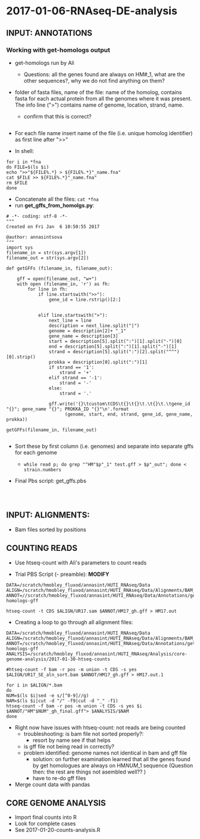 # 2017-01-06-RNAseq-DE-analysis

## INPUT: ANNOTATIONS
### Working with get-homologs output
* get-homologs run by Ali
	* Questions: all the genes found are always on HM#_1, what are the other sequences?, why we do not find anything on them?
	
* folder of fasta files, name of the file: name of the homolog, contains fasta for each actual protein from all the genomes where it was present. The info line (">") contains name of genome, location, strand, name. 
	* confirm that this is correct?

	```
	
	```
	
* For each file name insert name of the file (i.e. unique homolog identifier) as first line after ">>"

* In shell:

```
for i in *fna
do FILE=$(ls $i)
echo ">>"${FILE%.*} > ${FILE%.*}"_name.fna"
cat $FILE >> ${FILE%.*}"_name.fna"
rm $FILE
done

```
* Concatenate all the files: `cat *fna`
* run **get_gffs_from_homolgs.py**:

```
# -*- coding: utf-8 -*-
"""
Created on Fri Jan  6 10:50:55 2017

@author: annasintsova
"""
import sys
filename_in = str(sys.argv[1])
filename_out = str(sys.argv[2])

def getGFFs (filename_in, filename_out):
 
    gff = open(filename_out, "w+")
    with open (filename_in, 'r') as fh:
        for line in fh:
            if line.startswith(">>"):
                gene_id = line.rstrip()[2:]
                
                
            elif line.startswith(">"):
                next_line = line
                description = next_line.split("|")
                genome = description[2]+ "_1"
                gene_name = description[3]
                start = description[5].split(":")[1].split("-")[0]
                end = description[5].split(":")[1].split("-")[1]
                strand = description[5].split(":")[2].split("^^")[0].strip()
                prokka = description[0].split(":")[1]
                if strand == '1':
                    strand = '+'
                elif strand == '-1':
                    strand = '-'
                else:
                    strand = '.'

                gff.write('{}\tcustom\tCDS\t{}\t{}\t.\t{}\t.\tgene_id "{}"; gene_name "{}"; PROKKA_ID "{}"\n'.format
                      (genome, start, end, strand, gene_id, gene_name, prokka))     
                
getGFFs(filename_in, filename_out)


```

* Sort these by first column (i.e. genomes) and separate into separate gffs for each genome
	- `while read p; do grep "^HM"$p"_1" test.gff > $p"_out"; done < strain.numbers`

* Final Pbs script: get_gffs.pbs

```



```


## INPUT: ALIGNMENTS:
* Bam files sorted by positions

## COUNTING READS
* Use htseq-count with Ali's parameters to count reads

* Trial PBS Script (- preamble): **MODIFY**

```
DATA=/scratch/hmobley_fluxod/annasint/HUTI_RNAseq/Data
ALIGN=/scratch/hmobley_fluxod/annasint/HUTI_RNAseq/Data/Alignments/BAM_by_Position_New_Samples
ANNOT=//scratch/hmobley_fluxod/annasint/HUTI_RNAseq/Data/Annotations/get-homologs-gff

htseq-count -t CDS $ALIGN/UR17.sam $ANNOT/HM17_gh.gff > HM17.out

```
* Creating a loop to go through all alignment files:

```
DATA=/scratch/hmobley_fluxod/annasint/HUTI_RNAseq/Data
ALIGN=/scratch/hmobley_fluxod/annasint/HUTI_RNAseq/Data/Alignments/BAM_by_Position_New_Samples
ANNOT=/scratch/hmobley_fluxod/annasint/HUTI_RNAseq/Data/Annotations/get-homologs-gff
ANALYSIS=/scratch/hmobley_fluxod/annasint/HUTI_RNAseq/Analysis/core-genome-analysis/2017-01-30-htseq-counts

#htseq-count -f bam -r pos -m union -t CDS -s yes $ALIGN/UR17_SE_aln_sort.bam $ANNOT/HM17_gh.gff > HM17.out.1

for i in $ALIGN/*.bam
do
NUM=$(ls $i|sed -e s/[^0-9]//g)
NAM=$(ls $i|cut -d "/" -f9|cut -d "_" -f1)
htseq-count -f bam -r pos -m union -t CDS -s yes $i $ANNOT/"HM"$NUM"_gh_final.gff"> $ANALYSIS/$NAM
done

```

* Right now have issues with htseq-count: not reads are being counted
	* troubleshooting: is bam file not sorted properly?:
		* resort by name see if that helps
	* is gff file not being read in correctly?
	* problem identified: genome names not identical in bam and gff file
		* solution: on further examination learned that all the genes found by get homologues are always on HM*NUM*_1 sequence (Question then: the rest are things not asembled well?? )
		* have to re-do gff files
* Merge count data with pandas

## CORE GENOME ANALYSIS 
* Import final counts into R
* Look for complete cases
* See 2017-01-20-counts-analysis.R

	
